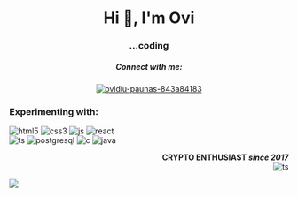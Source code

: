 <h1 align="center">Hi 👋, I'm Ovi</h1>
<h3 align="center">...coding</h3>

<h5 align="center">Connect with me:</h5>
<p align="center">
<a href="https://linkedin.com/in/ovidiu-paunas-843a84183" target="blank"><img align="center" src="https://img.shields.io/badge/Linkedin-%20black?style=for-the-badge&logo=linkedin" alt="ovidiu-paunas-843a84183"/></a>
</p>

<h3 align="left">Experimenting with: </h3>
<p align="left"> 
        <img src="https://img.shields.io/badge/HTML-%20black?style=for-the-badge&logo=html5" alt="html5"/> 
        <img src="https://img.shields.io/badge/CSS3-%20black?style=for-the-badge&logo=css3" alt="css3"/>
        <img src="https://img.shields.io/badge/JavaScript-%20black?style=for-the-badge&logo=javascript" alt="js"/>
        <img src="https://img.shields.io/badge/React-%20black?style=for-the-badge&logo=react" alt="react"/>
        <br>
        <img src="https://img.shields.io/badge/TypeScript-%20black?style=for-the-badge&logo=typescript" alt="ts"/>
        <img src="https://img.shields.io/badge/postgresql-%20black?style=for-the-badge&logo=postgresql" alt="postgresql"/>
        <img src="https://img.shields.io/badge/c-%20black?style=for-the-badge&logo=c" alt="c"/>
        <img src="https://img.shields.io/badge/java-%20black?style=for-the-badge&logo=java" alt="java"/>
</p>
<p align="right"><b>CRYPTO ENTHUSIAST <i>since 2017</i> </b> <br>
    <img src="https://badgen.net/https/napkin-examples.npkn.net/bitcoin-badge" alt="ts"/> 
</p>
<img src="https://komarev.com/ghpvc/?username=HYDR00GEN&style=flat-square"/>
